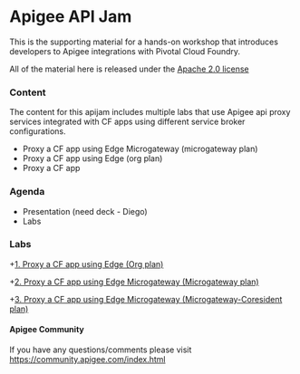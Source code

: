 # Apigee API Jam
This is the supporting material for a hands-on workshop that introduces developers to Apigee integrations with Pivotal Cloud Foundry.

All of the material here is released under the [Apache 2.0 license](./LICENSE.md)

### Content
The content for this apijam includes multiple labs that use Apigee api proxy services integrated with CF apps using different service broker configurations.
* Proxy a CF app using Edge Microgateway (microgateway plan)
* Proxy a CF app using Edge (org plan)
* Proxy a CF app

### Agenda
* Presentation (need deck - Diego)
* Labs

### Labs
+[1. Proxy a CF app using Edge (Org plan)](https://github.com/apigee/devjam3/tree/master/Labs/Lab%201%20API%20Design%20-%20Create%20a%20Reverse%20Proxy%20with%20OpenAPI%20specification)

+[2. Proxy a CF app using Edge Microgateway (Microgateway plan)](https://github.com/apigee/devjam3/tree/master/Labs/Lab%201%20API%20Design%20-%20Create%20a%20Reverse%20Proxy%20with%20OpenAPI%20specification)

+[3. Proxy a CF app using Edge Microgateway (Microgateway-Coresident plan)](https://github.com/apigee/devjam3/tree/master/Labs/Lab%201%20API%20Design%20-%20Create%20a%20Reverse%20Proxy%20with%20OpenAPI%20specification)


#### Apigee Community 
If you have any questions/comments please visit https://community.apigee.com/index.html
